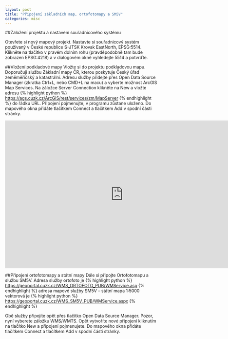 ```yaml
---
layout: post
title: "Připojení základních map, ortofotomapy a SM5V"
categories: misc
---
```


##Založení projektu a nastavení souřadnicového systému 

Otevřete si nový mapový projekt. Nastavte si souřadnicový systém používaný v České republice S-JTSK Krovak EastNorth, EPSG:5514. Klikněte na tlačítko v pravém dolním rohu (pravděpodobně tam bude zobrazen EPSG:4218) a v dialogovém okně vyhledejte 5514 a potvrďte.  

##Vložení podkladové mapy
Vložte si do projektu podkladovou mapu. Doporučuji službu Základní mapy ČR, kterou poskytuje Český úřad zeměměřičský a katastrální. Adresu služby přidejte přes Open Data Source Manager (zkratka Ctrl+L, nebo CMD+L na macu) a vyberte možnost ArcGIS Map Services. Na záložce Server Connection klikněte na New a vložte adresu {% highlight python %} https://ags.cuzk.cz/ArcGIS/rest/services/zm/MapServer {% endhighlight %} do řádku URL. Připojení pojmenujte, v programu zůstane uloženo. Do mapového okna přidáte tlačítkem Connect a tlačítkem Add v spodní části stránky. 

<iframe width="774" height="484" src="https://www.youtube.com/embed/Lusb8W3Gj_M" title="Připojení Základní mapy" frameborder="0" allow="accelerometer; autoplay; clipboard-write; encrypted-media; gyroscope; picture-in-picture" allowfullscreen></iframe>

##Připojení ortofotomapy a státní mapy
Dále si připojte Ortofotomapu a službu SM5V. Adresa služby ortofoto je {% highlight python %} https://geoportal.cuzk.cz/WMS_ORTOFOTO_PUB/WMService.asp {% endhighlight %} adresa mapové služby SM5V – státní mapa 1:5000 vektorová je {% highlight python %} https://geoportal.cuzk.cz/WMS_SM5V_PUB/WMService.aspx {% endhighlight %}

Obě služby připojíte opět přes tlačítko Open Data Source Manager. Pozor, nyní vyberete záložku WMS/WMTS. Opět vytvoříte nové připojení kliknutím na tlačítko New a připojení pojmenujete. Do mapového okna přidáte tlačítkem Connect a tlačítkem Add v spodní části stránky. 
